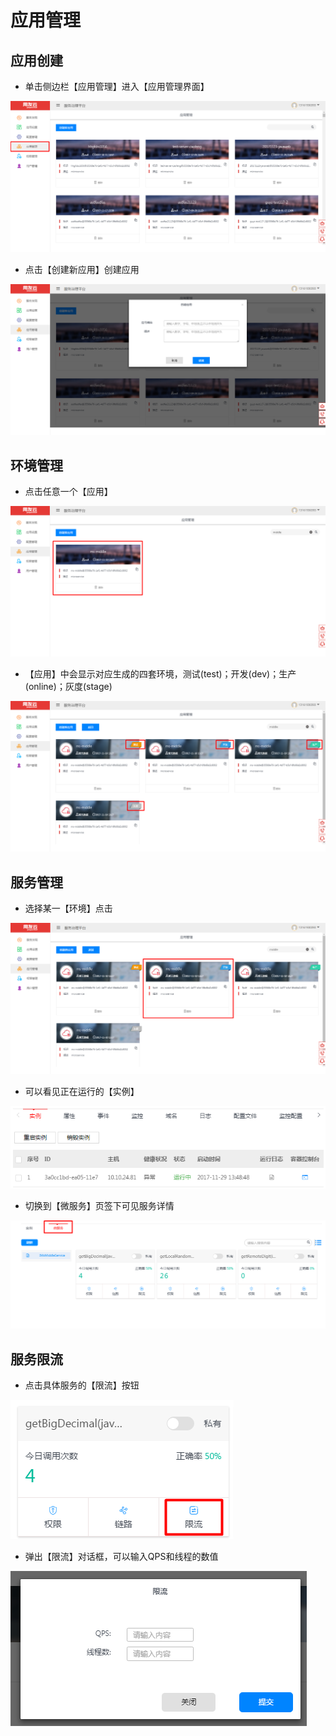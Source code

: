 # 应用管理

## 应用创建
- 单击侧边栏【应用管理】进入【应用管理界面】

![](image/app1.png)

- 点击【创建新应用】创建应用

![](image/app2.png)
## 环境管理
- 点击任意一个【应用】

![](image/app3.png)

- 【应用】中会显示对应生成的四套环境，测试(test)；开发(dev)；生产(online)；灰度(stage)

![](image/app4.png)
## 服务管理
- 选择某一【环境】点击

![](image/app5.png)

- 可以看见正在运行的【实例】

![](image/app6.png)

- 切换到【微服务】页签下可见服务详情

![](image/app7.png)
## 服务限流
- 点击具体服务的【限流】按钮

![](image/app8.png)

- 弹出【限流】对话框，可以输入QPS和线程的数值

![](image/app9.png)